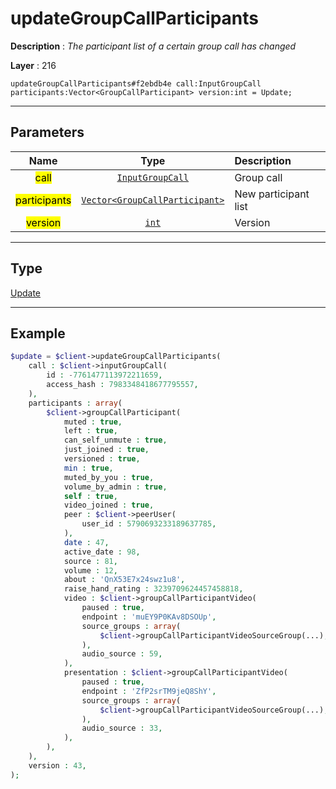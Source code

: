 # updateGroupCallParticipants

**Description** : *The participant list of a certain group call has changed*

**Layer** : 216

```tl
updateGroupCallParticipants#f2ebdb4e call:InputGroupCall participants:Vector<GroupCallParticipant> version:int = Update;
```

---

## Parameters

| Name | Type | Description |
| :---: | :---: | :--- |
| <mark>call</mark> | [`InputGroupCall`](type/InputGroupCall) | Group call |
| <mark>participants</mark> | [`Vector<GroupCallParticipant>`](type/GroupCallParticipant) | New participant list |
| <mark>version</mark> | [`int`](type/int) | Version |

---

## Type

[Update](type/Update)

---

## Example

```php
$update = $client->updateGroupCallParticipants(
	call : $client->inputGroupCall(
		id : -7761477113972211659,
		access_hash : 7983348418677795557,
	),
	participants : array(
		$client->groupCallParticipant(
			muted : true,
			left : true,
			can_self_unmute : true,
			just_joined : true,
			versioned : true,
			min : true,
			muted_by_you : true,
			volume_by_admin : true,
			self : true,
			video_joined : true,
			peer : $client->peerUser(
				user_id : 5790693233189637785,
			),
			date : 47,
			active_date : 98,
			source : 81,
			volume : 12,
			about : 'QnX53E7x24swz1u8',
			raise_hand_rating : 3239709624457458818,
			video : $client->groupCallParticipantVideo(
				paused : true,
				endpoint : 'muEY9P0KAv8DSOUp',
				source_groups : array(
					$client->groupCallParticipantVideoSourceGroup(...),
				),
				audio_source : 59,
			),
			presentation : $client->groupCallParticipantVideo(
				paused : true,
				endpoint : 'ZfP2srTM9jeQ8ShY',
				source_groups : array(
					$client->groupCallParticipantVideoSourceGroup(...),
				),
				audio_source : 33,
			),
		),
	),
	version : 43,
);
```